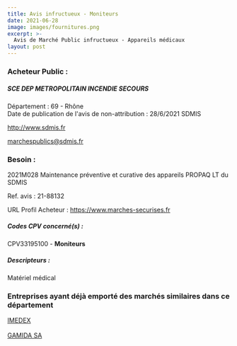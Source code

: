 ```yaml
---
title: Avis infructueux - Moniteurs
date: 2021-06-28
image: images/fournitures.png
excerpt: >-
  Avis de Marché Public infructueux - Appareils médicaux
layout: post
---
```


### Acheteur Public :
##### SCE DEP METROPOLITAIN INCENDIE SECOURS
Département : 69 - Rhône<br/>
Date de publication de l'avis de non-attribution : 28/6/2021
SDMIS

http://www.sdmis.fr

marchespublics@sdmis.fr


### Besoin :

2021M028 Maintenance préventive et curative des appareils PROPAQ LT du SDMIS

Ref. avis : 21-88132

URL Profil Acheteur : https://www.marches-securises.fr

##### Codes CPV concerné(s) :
CPV33195100 - **Moniteurs** <br/>

##### Descripteurs :
Matériel médical <br/>

### Entreprises ayant déjà emporté des marchés similaires dans ce département
<a href="/entreprise-569/siren-515085645">IMEDEX</a><br/><br/>
<a href="/entreprise-573/siren-612051490">GAMIDA SA</a><br/><br/>
